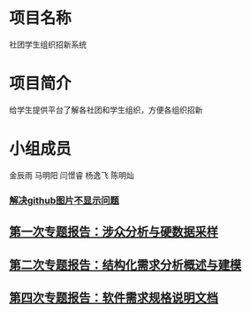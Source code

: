 # 项目名称
社团学生组织招新系统
# 项目简介
给学生提供平台了解各社团和学生组织，方便各组织招新
# 小组成员
金辰雨 马明阳 闫憬睿 杨逸飞 陈明灿
### [解决github图片不显示问题](https://blog.csdn.net/weixin_42128813/article/details/102915578)
## [第一次专题报告：涉众分析与硬数据采样](https://github.com/chenyujin0816/UML-project/blob/master/%E7%AC%AC%E4%B8%80%E6%AC%A1%E4%B8%93%E9%A2%98%E6%8A%A5%E5%91%8A.md)
## [第二次专题报告：结构化需求分析概述与建模](https://github.com/chenyujin0816/UML-project/blob/master/%E7%AC%AC%E4%BA%8C%E6%AC%A1%E4%B8%93%E9%A2%98%E6%8A%A5%E5%91%8A.md)
## [第四次专题报告：软件需求规格说明文档](https://github.com/chenyujin0816/UML-project/blob/master/%E7%AC%AC%E5%9B%9B%E6%AC%A1%E4%B8%93%E9%A2%98%E6%8A%A5%E5%91%8A.md)
